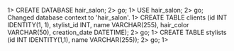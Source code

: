 1> CREATE DATABASE hair_salon;
2> go;
1> USE hair_salon;
2> go;
Changed database context to 'hair_salon'.
1> CREATE TABLE clients (id INT IDENTITY(1, 1), stylist_id INT, name VARCHAR(255), hair_color VARCHAR(50), creation_date
 DATETIME);
2> go;
1> CREATE TABLE stylists (id INT IDENTITY(1,1), name VARCHAR(255));
2> go;
1>
